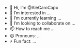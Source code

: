 - 👋 Hi, I’m @AleCaroCapo
- 👀 I’m interested in ...
- 🌱 I’m currently learning ...
- 💞️ I’m looking to collaborate on ...
- 📫 How to reach me ...
- 😄 Pronouns: ...
- ⚡ Fun fact: ...

<!---
AleCaroCapo/AleCaroCapo is a ✨ special ✨ repository because its `README.md` (this file) appears on your GitHub profile.
You can click the Preview link to take a look at your changes.
--->
